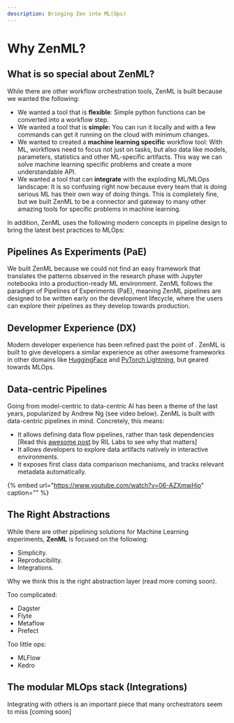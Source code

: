 ```yaml
---
description: Bringing Zen into ML(Ops)
---
```


# Why ZenML?

## What is so special about ZenML?

While there are other workflow orchestration tools, ZenML is built because we wanted the following:

* We wanted a tool that is **flexible**: Simple python functions can be converted into a workflow step. 
* We wanted a tool that is **simple:** You can run it locally and with a few commands can get it running on the cloud with minimum changes.
* We wanted to created a **machine learning specific** workflow tool: With ML, workflows need to focus not just on tasks, but also data like models, parameters, statistics and other ML-specific artifacts. This way we can solve machine learning specific problems and create a more understandable API.
* We wanted a tool that can **integrate** with the exploding ML/MLOps landscape: It is so confusing right now because every team that is doing serious ML has their own way of doing things. This is completely fine, but we built ZenML to be a connector and gateway to many other amazing tools for specific problems in machine learning.

In addition, ZenML uses the following modern concepts in pipeline design to bring the latest best practices to MLOps:

## Pipelines As Experiments \(PaE\)

We built ZenML because we could not find an easy framework that translates the patterns observed in the research phase with Jupyter notebooks into a production-ready ML environment. ZenML follows the paradigm of Pipelines of Experiments \(PaE\), meaning ZenML pipelines are designed to be written early on the development lifecycle, where the users can explore their pipelines as they develop towards production.

## Developmer Experience \(DX\)

Modern developer experience has been refined past the point of . ZenML is built to give developers a similar experience as other awesome frameworks in other domains like [HuggingFace](https://huggingface.co/) and [PyTorch Lightning](https://www.pytorchlightning.ai/), but geared towards MLOps.

## Data-centric Pipelines

Going from model-centric to data-centric AI has been a theme of the last years, popularized by Andrew Ng \(see video below\). ZenML is built with data-centric pipelines in mind. Concretely, this means:

* It allows defining data flow pipelines, rather than task dependencies \[Read this [awesome post](https://rillabs.org/posts/workflows-dataflow-not-task-deps) by RIL Labs to see why that matters\] 
* It allows developers to explore data artifacts natively in interactive environments.
* It exposes first class data comparison mechanisms, and tracks relevant metadata automatically.

{% embed url="https://www.youtube.com/watch?v=06-AZXmwHjo" caption="" %}

## The Right Abstractions

While there are other pipelining solutions for Machine Learning experiments, **ZenML** is focused on the following:

* Simplicity.
* Reproducibility.
* Integrations.

Why we think this is the right abstraction layer \(read more coming soon\).

Too complicated:

* Dagster
* Flyte
* Metaflow
* Prefect

Too little ops:

* MLFlow
* Kedro

## The modular MLOps stack \(Integrations\)

Integrating with others is an important piece that many orchestrators seem to miss \[coming soon\]

